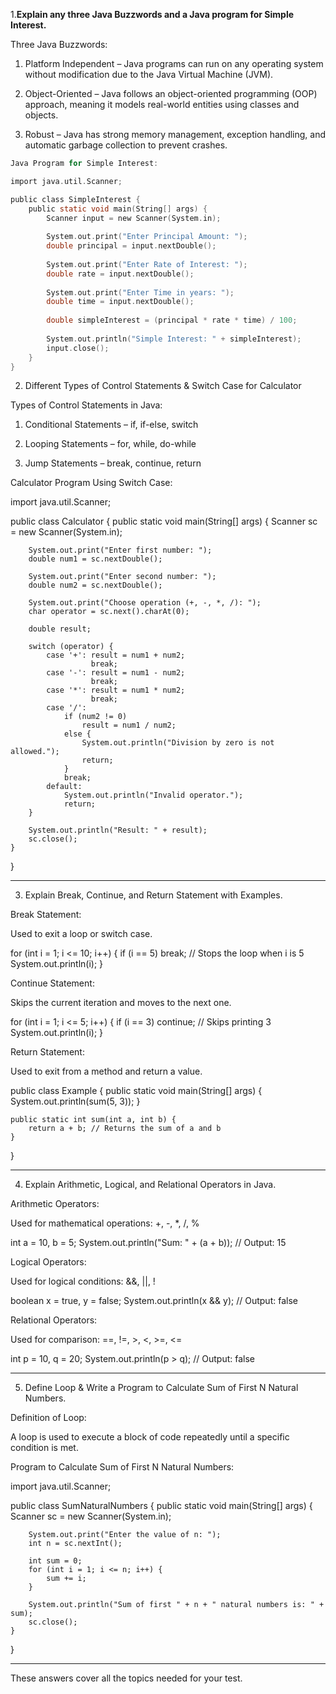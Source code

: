 1.**Explain any three Java Buzzwords and a Java program for Simple Interest.**

Three Java Buzzwords:

1. Platform Independent – Java programs can run on any operating system without modification due to the Java Virtual Machine (JVM).


2. Object-Oriented – Java follows an object-oriented programming (OOP) approach, meaning it models real-world entities using classes and objects.


3. Robust – Java has strong memory management, exception handling, and automatic garbage collection to prevent crashes.


```c
Java Program for Simple Interest:

import java.util.Scanner;

public class SimpleInterest {
    public static void main(String[] args) {
        Scanner input = new Scanner(System.in);
        
        System.out.print("Enter Principal Amount: ");
        double principal = input.nextDouble();
        
        System.out.print("Enter Rate of Interest: ");
        double rate = input.nextDouble();
        
        System.out.print("Enter Time in years: ");
        double time = input.nextDouble();
        
        double simpleInterest = (principal * rate * time) / 100;
        
        System.out.println("Simple Interest: " + simpleInterest);
        input.close();
    }
}

```


2. Different Types of Control Statements & Switch Case for Calculator

Types of Control Statements in Java:

1. Conditional Statements – if, if-else, switch


2. Looping Statements – for, while, do-while


3. Jump Statements – break, continue, return



Calculator Program Using Switch Case:

import java.util.Scanner;

public class Calculator {
    public static void main(String[] args) {
        Scanner sc = new Scanner(System.in);
        
        System.out.print("Enter first number: ");
        double num1 = sc.nextDouble();
        
        System.out.print("Enter second number: ");
        double num2 = sc.nextDouble();
        
        System.out.print("Choose operation (+, -, *, /): ");
        char operator = sc.next().charAt(0);
        
        double result;
        
        switch (operator) {
            case '+': result = num1 + num2;
                      break;
            case '-': result = num1 - num2;
                      break;
            case '*': result = num1 * num2;
                      break;
            case '/': 
                if (num2 != 0)
                    result = num1 / num2;
                else {
                    System.out.println("Division by zero is not allowed.");
                    return;
                }
                break;
            default:
                System.out.println("Invalid operator.");
                return;
        }
        
        System.out.println("Result: " + result);
        sc.close();
    }
}


---

3. Explain Break, Continue, and Return Statement with Examples.

Break Statement:

Used to exit a loop or switch case.


for (int i = 1; i <= 10; i++) {
    if (i == 5) break; // Stops the loop when i is 5
    System.out.println(i);
}

Continue Statement:

Skips the current iteration and moves to the next one.


for (int i = 1; i <= 5; i++) {
    if (i == 3) continue; // Skips printing 3
    System.out.println(i);
}

Return Statement:

Used to exit from a method and return a value.


public class Example {
    public static void main(String[] args) {
        System.out.println(sum(5, 3));
    }

    public static int sum(int a, int b) {
        return a + b; // Returns the sum of a and b
    }
}


---

4. Explain Arithmetic, Logical, and Relational Operators in Java.

Arithmetic Operators:

Used for mathematical operations: +, -, *, /, %


int a = 10, b = 5;
System.out.println("Sum: " + (a + b)); // Output: 15

Logical Operators:

Used for logical conditions: &&, ||, !


boolean x = true, y = false;
System.out.println(x && y); // Output: false

Relational Operators:

Used for comparison: ==, !=, >, <, >=, <=


int p = 10, q = 20;
System.out.println(p > q); // Output: false


---

5. Define Loop & Write a Program to Calculate Sum of First N Natural Numbers.

Definition of Loop:

A loop is used to execute a block of code repeatedly until a specific condition is met.

Program to Calculate Sum of First N Natural Numbers:

import java.util.Scanner;

public class SumNaturalNumbers {
    public static void main(String[] args) {
        Scanner sc = new Scanner(System.in);
        
        System.out.print("Enter the value of n: ");
        int n = sc.nextInt();
        
        int sum = 0;
        for (int i = 1; i <= n; i++) {
            sum += i;
        }
        
        System.out.println("Sum of first " + n + " natural numbers is: " + sum);
        sc.close();
    }
}


---

These answers cover all the topics needed for your test.